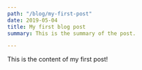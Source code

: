 ```yaml
---
path: "/blog/my-first-post"
date: 2019-05-04
title: My first blog post
summary: This is the summary of the post.

---
```

This is the content of my first post!